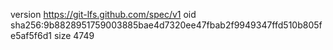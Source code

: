 version https://git-lfs.github.com/spec/v1
oid sha256:9b8828951759003885bae4d7320ee47fbab2f9949347ffd510b805fe5af5f6d1
size 4749
